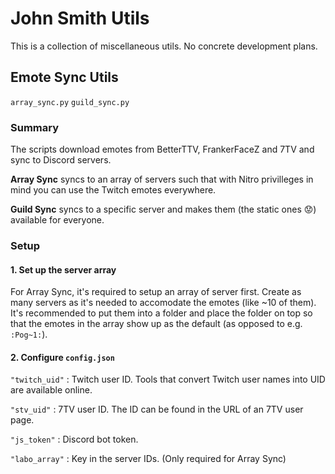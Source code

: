 # John Smith Utils

This is a collection of miscellaneous utils. No concrete development plans.





## Emote Sync Utils

`array_sync.py` `guild_sync.py`



### Summary

The scripts download emotes from BetterTTV, FrankerFaceZ and 7TV and sync to Discord servers.

**Array Sync** syncs to an array of servers such that with Nitro privilleges in mind you can use the Twitch emotes everywhere.

**Guild Sync** syncs to a specific server and makes them (the static ones 😟) available for everyone.



### Setup



#### 1. Set up the server array

For Array Sync, it's required to setup an array of server first. Create as many servers as it's needed to accomodate the emotes (like ~10 of them). It's recommended to put them into a folder and place the folder on top so that the emotes in the array show up as the default (as opposed to e.g. `:Pog~1:`).



#### 2. Configure `config.json`

`"twitch_uid"` : Twitch user ID. Tools that convert Twitch user names into UID are available online.

`"stv_uid"` : 7TV user ID. The ID can be found in the URL of an 7TV user page.

`"js_token"` : Discord bot token.

`"labo_array"` : Key in the server IDs. (Only required for Array Sync)
